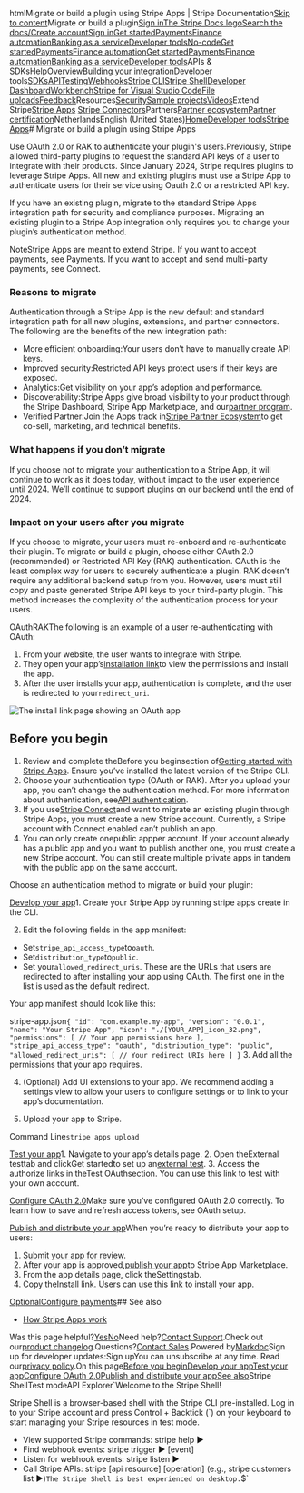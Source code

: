 htmlMigrate or build a plugin using Stripe Apps | Stripe Documentation[Skip to content](#main-content)Migrate or build a plugin[Sign in](https://dashboard.stripe.com/login?redirect=https%3A%2F%2Fdocs.stripe.com%2Fstripe-apps%2Fonboarding-plugin)[The Stripe Docs logo](/)[Search the docs/](#)[Create account](https://dashboard.stripe.com/register)[Sign in](https://dashboard.stripe.com/login?redirect=https%3A%2F%2Fdocs.stripe.com%2Fstripe-apps%2Fonboarding-plugin)[Get started](/get-started)[Payments](/payments)[Finance automation](/finance-automation)[Banking as a service](/financial-services)[Developer tools](/development)[No-code](/no-code)[Get started](/get-started)[Payments](/payments)[Finance automation](/finance-automation)[](#)[Get started](/get-started)[Payments](/payments)[Finance automation](/finance-automation)[Banking as a service](/financial-services)[Developer tools](/development)[](#)APIs & SDKsHelp[Overview](/docs/development)[Building your integration](#)Developer tools[SDKs](#)[API](#)[Testing](#)[Webhooks](#)[Stripe CLI](#)[Stripe Shell](#)[Developer Dashboard](#)[Workbench](#)[Stripe for Visual Studio Code](/docs/stripe-vscode)[File uploads](/docs/file-upload)[Feedback](/docs/dev-tools-csat)Resources[Security](#)[Sample projects](#)[Videos](#)Extend Stripe[Stripe Apps](#)
[Stripe Connectors](#)Partners[Partner ecosystem](/docs/partners)[Partner certification](/docs/partners/training-and-certification)NetherlandsEnglish (United States)[](#)[](#)[Home](/docs)[Developer tools](/docs/development)[Stripe Apps](/docs/stripe-apps)# Migrate or build a plugin using Stripe Apps

Use OAuth 2.0 or RAK to authenticate your plugin's users.Previously, Stripe allowed third-party plugins to request the standard API keys of a user to integrate with their products. Since January 2024, Stripe requires plugins to leverage Stripe Apps. All new and existing plugins must use a Stripe App to authenticate users for their service using Oauth 2.0 or a restricted API key.

If you have an existing plugin, migrate to the standard Stripe Apps integration path for security and compliance purposes. Migrating an existing plugin to a Stripe App integration only requires you to change your plugin’s authentication method.

NoteStripe Apps are meant to extend Stripe. If you want to accept payments, see Payments. If you want to accept and send multi-party payments, see Connect.

### Reasons to migrate

Authentication through a Stripe App is the new default and standard integration path for all new plugins, extensions, and partner connectors. The following are the benefits of the new integration path:

- More efficient onboarding:Your users don’t have to manually create API keys.
- Improved security:Restricted API keys protect users if their keys are exposed.
- Analytics:Get visibility on your app’s adoption and performance.
- Discoverability:Stripe Apps give broad visibility to your product through the Stripe Dashboard, Stripe App Marketplace, and our[partner program](/stripe-apps/promote-app#join-the-stripe-partner-ecosystem).
- Verified Partner:Join the Apps track in[Stripe Partner Ecosystem](/stripe-apps/promote-app#join-the-stripe-partner-ecosystem)to get co-sell, marketing, and technical benefits.

### What happens if you don’t migrate

If you choose not to migrate your authentication to a Stripe App, it will continue to work as it does today, without impact to the user experience until 2024. We’ll continue to support plugins on our backend until the end of 2024.

### Impact on your users after you migrate

If you choose to migrate, your users must re-onboard and re-authenticate their plugin. To migrate or build a plugin, choose either OAuth 2.0 (recommended) or Restricted API Key (RAK) authentication. OAuth is the least complex way for users to securely authenticate a plugin. RAK doesn’t require any additional backend setup from you. However, users must still copy and paste generated Stripe API keys to your third-party plugin. This method increases the complexity of the authentication process for your users.

OAuthRAKThe following is an example of a user re-authenticating with OAuth:

1. From your website, the user wants to integrate with Stripe.
2. They open your app’s[installation link](/stripe-apps/install-links)to view the permissions and install the app.
3. After the user installs your app, authentication is complete, and the user is redirected to your`redirect_uri`.

![The install link page showing an OAuth app](https://b.stripecdn.com/docs-statics-srv/assets/oauth-user-journey.0fd6041638a1cbb305dc88690354a462.png)

## Before you begin

1. Review and complete theBefore you beginsection of[Getting started with Stripe Apps](/stripe-apps/create-app#before-you-begin). Ensure you’ve installed the latest version of the Stripe CLI.
2. Choose your authentication type (OAuth or RAK). After you upload your app, you can’t change the authentication method. For more information about authentication, see[API authentication](/stripe-apps/api-authentication).
3. If you use[Stripe Connect](/connect)and want to migrate an existing plugin through Stripe Apps, you must create a new Stripe account. Currently, a Stripe account with Connect enabled can’t publish an app.
4. You can only create onepublic appper account. If your account already has a public app and you want to publish another one, you must create a new Stripe account. You can still create multiple private apps in tandem with the public app on the same account.

Choose an authentication method to migrate or build your plugin:

[Develop your app](#develop-app-oauth)1. Create your Stripe App by running stripe apps create <app-name> in the CLI.


2. Edit the following fields in the app manifest:

  - Set`stripe_api_access_type`to`oauth`.
  - Set`distribution_type`to`public`.
  - Set your`allowed_redirect_uris`. These are the URLs that users are redirected to after installing your app using OAuth. The first one in the list is used as the default redirect.

Your app manifest should look like this:

stripe-app.json`{
  "id": "com.example.my-app",
  "version": "0.0.1",
  "name": "Your Stripe App",
  "icon": "./[YOUR_APP]_icon_32.png",
  "permissions": [
    // Your app permissions here
  ],
  "stripe_api_access_type": "oauth",
  "distribution_type": "public",
  "allowed_redirect_uris": [
    // Your redirect URIs here
  ]
}`
3. Add all the permissions that your app requires.


4. (Optional) Add UI extensions to your app. We recommend adding a settings view to allow your users to configure settings or to link to your app’s documentation.


5. Upload your app to Stripe.

Command Line`stripe apps upload`

[Test your app](#test-app-oauth)1. Navigate to your app’s details page.
2. Open theExternal testtab and clickGet startedto set up an[external test](/stripe-apps/test-app).
3. Access the authorize links in theTest OAuthsection. You can use this link to test with your own account.

[Configure OAuth 2.0](#configure-oauth)Make sure you’ve configured OAuth 2.0 correctly. To learn how to save and refresh access tokens, see OAuth setup.

[Publish and distribute your app](#publish-app)When you’re ready to distribute your app to users:

1. [Submit your app for review](/stripe-apps/publish-app#submit-app-for-review).
2. After your app is approved,[publish your app](/stripe-apps/publish-app#publish-app)to Stripe App Marketplace.
3. From the app details page, click theSettingstab.
4. Copy theInstall link. Users can use this link to install your app.

[OptionalConfigure payments](#configure-payments)## See also

- [How Stripe Apps work](/stripe-apps/how-stripe-apps-work)

Was this page helpful?[Yes](#)[No](#)Need help?[Contact Support](https://support.stripe.com/).Check out our[product changelog](https://stripe.com/blog/changelog).Questions?[Contact Sales](https://stripe.com/contact/sales).Powered by[Markdoc](https://markdoc.dev)Sign up for developer updates:Sign upYou can unsubscribe at any time. Read our[privacy policy](https://stripe.com/privacy).On this page[Before you begin](#before-you-begin)[Develop your app](#develop-app-oauth)[Test your app](#test-app-oauth)[Configure OAuth 2.0](#configure-oauth)[Publish and distribute your app](#publish-app)[See also](#see-also)Stripe ShellTest modeAPI Explorer[](https://stripe.com/docs/stripe-cli#install)`Welcome to the Stripe Shell!

Stripe Shell is a browser-based shell with the Stripe CLI pre-installed. Log in to your
Stripe account and press Control + Backtick (`) on your keyboard to start managing your Stripe
resources in test mode.

- View supported Stripe commands: stripe help ▶️
- Find webhook events: stripe trigger ▶️ [event]
- Listen for webhook events: stripe listen ▶
- Call Stripe APIs: stripe [api resource] [operation] (e.g., stripe customers list ▶️)`The Stripe Shell is best experienced on desktop.`$`